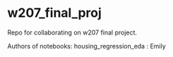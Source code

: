 # w207_final_proj
Repo for collaborating on w207 final project. 

Authors of notebooks:
housing_regression_eda : Emily
